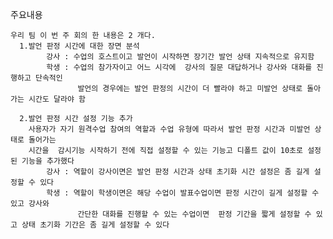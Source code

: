 주요내용

    우리 팀 이 번 주 회의 한 내용은 2 개다.
      1.발언 판정 시간에 대한 장면 분석
            강사 : 수업의 호스트이고 발언이 시작하면 장기간 발언 상태 지속적으로 유지함
            학생 : 수업의 참가자이고 어느 시각에  강사의 질문 대답하거나 강사와 대화를 진행하고 단속적인 
                   발언의 경우에는 발언 판정의 시간이 더 빨라야 하고 미발언 상태로 돌아가는 시간도 달라야 함 

      2.발언 판정 시간 설정 기능 추가
        사용자가 자기 원격수업 참여의 역할과 수업 유형에 따라서 발언 판정 시간과 미발언 상태로 돌어가는
        시간을  감시기능 시작하기 전에 직접 설정할 수 있는 기능고 디폴트 값이 10초로 설정된 기능을 추가했다
            강사 : 역할이 강사이면은 발언 판정 시간과 상태 초기화 시간 설정은 좀 길게 설정할 수 있다
            학생 : 역할이 학생이면은 해당 수업이 발표수업이면 판정 시간이 길게 설정할 수 있고 강사와
                   간단한 대화를 진행할 수 있는 수업이면  판정 기간을 짧게 설정할 수 있고 상태 초기화 기간은 좀 길게 설정할 수 있다 
